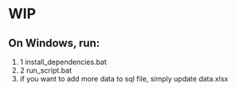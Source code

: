 # WIP

## On Windows, run: 
1. 1 install_dependencies.bat
2. 2 run_script.bat
3. if you want to add more data to sql file, simply update data.xlsx
